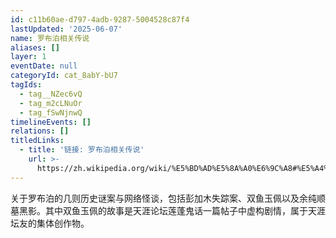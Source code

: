 ```yaml
---
id: c11b60ae-d797-4adb-9287-5004528c87f4
lastUpdated: '2025-06-07'
name: 罗布泊相关传说
aliases: []
layer: 1
eventDate: null
categoryId: cat_8abY-bU7
tagIds:
  - tag__NZec6vQ
  - tag_m2cLNuOr
  - tag_fSwNjnwQ
timelineEvents: []
relations: []
titledLinks:
  - title: '链接: 罗布泊相关传说'
    url: >-
      https://zh.wikipedia.org/wiki/%E5%BD%AD%E5%8A%A0%E6%9C%A8#%E5%A4%B1%E8%B8%AA
---
```

关于罗布泊的几则历史谜案与网络怪谈，包括彭加木失踪案、双鱼玉佩以及余纯顺墓黑影。其中双鱼玉佩的故事是天涯论坛莲蓬鬼话一篇帖子中虚构剧情，属于天涯坛友的集体创作物。
